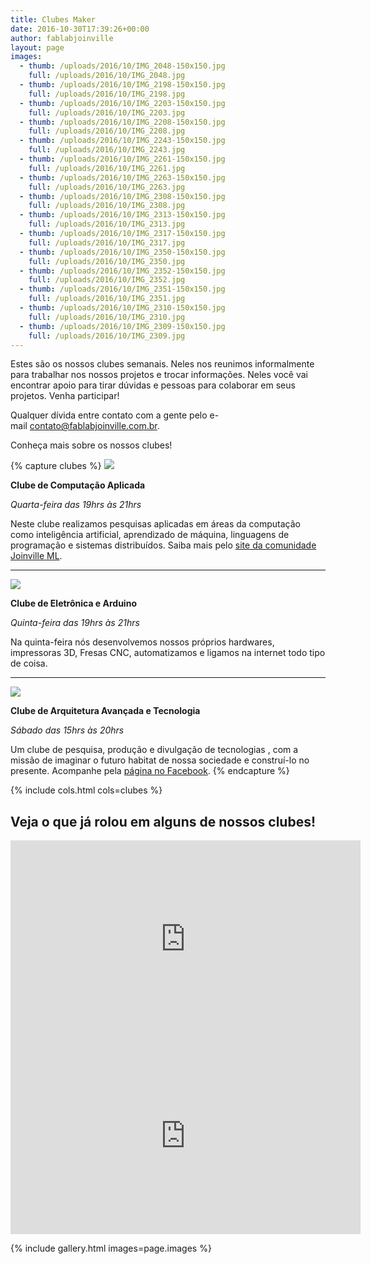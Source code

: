```yaml
---
title: Clubes Maker
date: 2016-10-30T17:39:26+00:00
author: fablabjoinville
layout: page
images:
  - thumb: /uploads/2016/10/IMG_2048-150x150.jpg
    full: /uploads/2016/10/IMG_2048.jpg
  - thumb: /uploads/2016/10/IMG_2198-150x150.jpg
    full: /uploads/2016/10/IMG_2198.jpg
  - thumb: /uploads/2016/10/IMG_2203-150x150.jpg
    full: /uploads/2016/10/IMG_2203.jpg
  - thumb: /uploads/2016/10/IMG_2208-150x150.jpg
    full: /uploads/2016/10/IMG_2208.jpg
  - thumb: /uploads/2016/10/IMG_2243-150x150.jpg
    full: /uploads/2016/10/IMG_2243.jpg
  - thumb: /uploads/2016/10/IMG_2261-150x150.jpg
    full: /uploads/2016/10/IMG_2261.jpg
  - thumb: /uploads/2016/10/IMG_2263-150x150.jpg
    full: /uploads/2016/10/IMG_2263.jpg
  - thumb: /uploads/2016/10/IMG_2308-150x150.jpg
    full: /uploads/2016/10/IMG_2308.jpg
  - thumb: /uploads/2016/10/IMG_2313-150x150.jpg
    full: /uploads/2016/10/IMG_2313.jpg
  - thumb: /uploads/2016/10/IMG_2317-150x150.jpg
    full: /uploads/2016/10/IMG_2317.jpg
  - thumb: /uploads/2016/10/IMG_2350-150x150.jpg
    full: /uploads/2016/10/IMG_2350.jpg
  - thumb: /uploads/2016/10/IMG_2352-150x150.jpg
    full: /uploads/2016/10/IMG_2352.jpg
  - thumb: /uploads/2016/10/IMG_2351-150x150.jpg
    full: /uploads/2016/10/IMG_2351.jpg
  - thumb: /uploads/2016/10/IMG_2310-150x150.jpg
    full: /uploads/2016/10/IMG_2310.jpg
  - thumb: /uploads/2016/10/IMG_2309-150x150.jpg
    full: /uploads/2016/10/IMG_2309.jpg
---
```

Estes são os nossos clubes semanais. Neles nos reunimos informalmente para
trabalhar nos nossos projetos e trocar informações. Neles você vai encontrar
apoio para tirar dúvidas e pessoas para colaborar em seus projetos. Venha
participar!

Qualquer dívida entre contato com a gente pelo
e-mail <contato@fablabjoinville.com.br>.

Conheça mais sobre os nossos clubes!

{% capture clubes %}
![]({{site.baseurl}}/uploads/2016/10/cca-300x150.jpg)

**Clube de Computação Aplicada**

_Quarta-feira das 19hrs às 21hrs_

Neste clube realizamos pesquisas aplicadas em áreas da computação como
inteligência artificial, aprendizado de máquina, linguagens de programação
e sistemas distribuídos. Saiba mais pelo [site da comunidade Joinville
ML](https://joinville.ml).

---

![]({{site.baseurl}}/uploads/2016/10/20100410-oficina_arte_tecnologia_pdf__page_1_of_52_-300x150.png)

**Clube de Eletrônica e Arduino**

_Quinta-feira das 19hrs às 21hrs_

Na quinta-feira nós desenvolvemos nossos próprios hardwares, impressoras 3D,
   Fresas CNC, automatizamos e ligamos na internet todo tipo de coisa.

---

![]({{site.baseurl}}/uploads/2016/10/caat-1-300x150.jpg)

**Clube de Arquitetura Avançada e Tecnologia**

_Sábado das 15hrs às 20hrs_

Um clube de pesquisa, produção e divulgação de tecnologias , com a missão de
imaginar o futuro habitat de nossa sociedade e construí-lo no presente.
Acompanhe pela [página no Facebook](https://www.facebook.com/CaaTJoinville).
{% endcapture %}

{% include cols.html cols=clubes %}

## Veja o que já rolou em alguns de nossos clubes!

<center>
<iframe
    style="border: none; overflow: hidden;"
    src="https://www.facebook.com/plugins/video.php?href=https%3A%2F%2Fwww.facebook.com%2Ffablabjoinville%2Fvideos%2F1779750492292356%2F&amp;show_text=0&amp;width=560"
    width="560"
    height="315"
    frameborder="0"
    scrolling="no"
    allowfullscreen="allowfullscreen"></iframe>

<br>

<iframe style="border: none; overflow: hidden;"
    src="https://www.facebook.com/plugins/video.php?href=https%3A%2F%2Fwww.facebook.com%2Ffablabjoinville%2Fvideos%2F1732531830347556%2F&amp;show_text=0&amp;width=560"
    width="560"
    height="315"
    frameborder="0"
    scrolling="no"
    allowfullscreen="allowfullscreen"></iframe>
</center>

{% include gallery.html images=page.images %}

